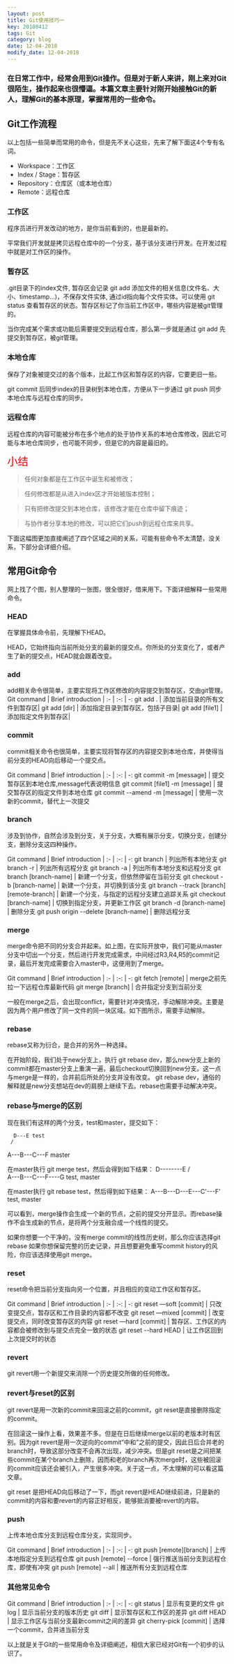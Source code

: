 ```yaml
---
layout: post
title: Git使用技巧一
key: 20180412
tags: Git
category: blog
date: 12-04-2018
modify_date: 12-04-2018
---
```


### 在日常工作中，经常会用到Git操作。但是对于新人来讲，刚上来对Git很陌生，操作起来也很懵逼。本篇文章主要针对刚开始接触Git的新人，理解Git的基本原理，掌握常用的一些命令。

## Git工作流程

以上包括一些简单而常用的命令，但是先不关心这些，先来了解下面这4个专有名词。

- Workspace：工作区
- Index / Stage：暂存区
- Repository：仓库区（或本地仓库）
- Remote：远程仓库

### 工作区
程序员进行开发改动的地方，是你当前看到的，也是最新的。

平常我们开发就是拷贝远程仓库中的一个分支，基于该分支进行开发。在开发过程中就是对工作区的操作。

### 暂存区
.git目录下的index文件, 暂存区会记录 git add 添加文件的相关信息(文件名、大小、timestamp...)，不保存文件实体, 通过id指向每个文件实体。可以使用 git status 查看暂存区的状态。暂存区标记了你当前工作区中，哪些内容是被git管理的。

当你完成某个需求或功能后需要提交到远程仓库，那么第一步就是通过 git add 先提交到暂存区，被git管理。

### 本地仓库
保存了对象被提交过的各个版本，比起工作区和暂存区的内容，它要更旧一些。

git commit 后同步index的目录树到本地仓库，方便从下一步通过 git push 同步本地仓库与远程仓库的同步。

### 远程仓库
远程仓库的内容可能被分布在多个地点的处于协作关系的本地仓库修改，因此它可能与本地仓库同步，也可能不同步，但是它的内容是最旧的。


<font color="red" size="5" face="华文行楷">小结</font>
<font color="green">
> 任何对象都是在工作区中诞生和被修改；

> 任何修改都是从进入index区才开始被版本控制；

> 只有把修改提交到本地仓库，该修改才能在仓库中留下痕迹；

> 与协作者分享本地的修改，可以把它们push到远程仓库来共享。
</font>

下面这幅图更加直接阐述了四个区域之间的关系，可能有些命令不太清楚，没关系，下部分会详细介绍。



## 常用Git命令
网上找了个图，别人整理的一张图，很全很好，借来用下。下面详细解释一些常用命令。

### HEAD
在掌握具体命令前，先理解下HEAD。

HEAD，它始终指向当前所处分支的最新的提交点。你所处的分支变化了，或者产生了新的提交点，HEAD就会跟着改变。

### add
add相关命令很简单，主要实现将工作区修改的内容提交到暂存区，交由git管理。
Git command | Brief introduction |
:- | :-: | -:
git add .	| 添加当前目录的所有文件到暂存区|
git add [dir]	| 添加指定目录到暂存区，包括子目录|
git add [file1]	| 添加指定文件到暂存区|

### commit
commit相关命令也很简单，主要实现将暂存区的内容提交到本地仓库，并使得当前分支的HEAD向后移动一个提交点。

Git command | Brief introduction |
:- | :-: | -:
git commit -m [message]	| 提交暂存区到本地仓库,message代表说明信息
git commit [file1] -m [message]	| 提交暂存区的指定文件到本地仓库
git commit --amend -m [message]	| 使用一次新的commit，替代上一次提交

### branch
涉及到协作，自然会涉及到分支，关于分支，大概有展示分支，切换分支，创建分支，删除分支这四种操作。

Git command | Brief introduction |
:- | :-: | -:
git branch	| 列出所有本地分支
git branch -r	| 列出所有远程分支
git branch -a	| 列出所有本地分支和远程分支
git branch [branch-name]	| 新建一个分支，但依然停留在当前分支
git checkout -b [branch-name]	| 新建一个分支，并切换到该分支
git branch --track [branch][remote-branch]	| 新建一个分支，与指定的远程分支建立追踪关系
git checkout [branch-name]	| 切换到指定分支，并更新工作区
git branch -d [branch-name]	| 删除分支
git push origin --delete [branch-name]	| 删除远程分支

### merge
merge命令把不同的分支合并起来。如上图，在实际开放中，我们可能从master分支中切出一个分支，然后进行开发完成需求，中间经过R3,R4,R5的commit记录，最后开发完成需要合入master中，这便用到了merge。

Git command | Brief introduction |
:- | :-: | -:
git fetch [remote]	| merge之前先拉一下远程仓库最新代码
git merge [branch]	| 合并指定分支到当前分支

一般在merge之后，会出现conflict，需要针对冲突情况，手动解除冲突。主要是因为两个用户修改了同一文件的同一块区域。如下图所示，需要手动解除。

### rebase
rebase又称为衍合，是合并的另外一种选择。

在开始阶段，我们处于new分支上，执行 git rebase dev，那么new分支上新的commit都在master分支上重演一遍，最后checkout切换回到new分支。这一点与merge是一样的，合并前后所处的分支并没有改变。 git rebase dev，通俗的解释就是new分支想站在dev的肩膀上继续下去。rebase也需要手动解决冲突。

### rebase与merge的区别

现在我们有这样的两个分支，test和master，提交如下：

      D---E test
     /
A---B---C---F master

在master执行 git merge test，然后会得到如下结果：
      D--------E
     /          \
A---B---C---F----G   test, master

在master执行 git rebase test，然后得到如下结果：
A---B---D---E---C'---F'   test, master

可以看到，merge操作会生成一个新的节点，之前的提交分开显示。而rebase操作不会生成新的节点，是将两个分支融合成一个线性的提交。

如果你想要一个干净的，没有merge commit的线性历史树，那么你应该选择git rebase 如果你想保留完整的历史记录，并且想要避免重写commit history的风险，你应该选择使用git merge。

### reset
reset命令把当前分支指向另一个位置，并且相应的变动工作区和暂存区。

Git command | Brief introduction |
:- | :-: | -:
git reset —soft [commit]	| 只改变提交点，暂存区和工作目录的内容都不改变
git reset —mixed [commit]	| 改变提交点，同时改变暂存区的内容
git reset —hard [commit]	| 暂存区、工作区的内容都会被修改到与提交点完全一致的状态
git reset --hard HEAD	| 让工作区回到上次提交时的状态

### revert
git revert用一个新提交来消除一个历史提交所做的任何修改。

### revert与reset的区别
git revert是用一次新的commit来回滚之前的commit，git reset是直接删除指定的commit。

在回滚这一操作上看，效果差不多。但是在日后继续merge以前的老版本时有区别。因为git revert是用一次逆向的commit“中和”之前的提交，因此日后合并老的branch时，导致这部分改变不会再次出现，减少冲突。但是git reset是之间把某些commit在某个branch上删除，因而和老的branch再次merge时，这些被回滚的commit应该还会被引入，产生很多冲突。关于这一点，不太理解的可以看这篇文章。

git reset 是把HEAD向后移动了一下，而git revert是HEAD继续前进，只是新的commit的内容和要revert的内容正好相反，能够抵消要被revert的内容。

### push
上传本地仓库分支到远程仓库分支，实现同步。

Git command | Brief introduction |
:- | :-: | -:
git push [remote][branch]	| 上传本地指定分支到远程仓库
git push [remote] --force	| 强行推送当前分支到远程仓库，即使有冲突
git push [remote] --all	| 推送所有分支到远程仓库

### 其他常见命令

Git command | Brief introduction |
:- | :-: | -:
git status	| 显示有变更的文件
git log	| 显示当前分支的版本历史
git diff	| 显示暂存区和工作区的差异
git diff HEAD	| 显示工作区与当前分支最新commit之间的差异
git cherry-pick [commit]	| 选择一个commit，合并进当前分支

以上就是关于Git的一些常用命令及详细阐述，相信大家已经对Git有一个初步的认识了。